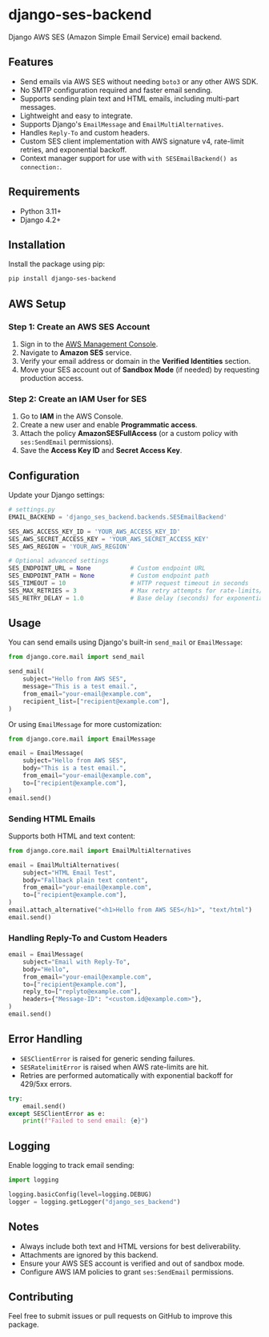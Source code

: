 # django-ses-backend

Django AWS SES (Amazon Simple Email Service) email backend.

## Features
- Send emails via AWS SES without needing `boto3` or any other AWS SDK.
- No SMTP configuration required and faster email sending.
- Supports sending plain text and HTML emails, including multi-part messages.
- Lightweight and easy to integrate.
- Supports Django's `EmailMessage` and `EmailMultiAlternatives`.
- Handles `Reply-To` and custom headers.
- Custom SES client implementation with AWS signature v4, rate-limit retries, and exponential backoff.
- Context manager support for use with `with SESEmailBackend() as connection:`.

## Requirements
- Python 3.11+
- Django 4.2+

## Installation

Install the package using pip:

```bash
pip install django-ses-backend
```

## AWS Setup

### Step 1: Create an AWS SES Account

1. Sign in to the [AWS Management Console](https://aws.amazon.com/console/).
2. Navigate to **Amazon SES** service.
3. Verify your email address or domain in the **Verified Identities** section.
4. Move your SES account out of **Sandbox Mode** (if needed) by requesting production access.

### Step 2: Create an IAM User for SES

1. Go to **IAM** in the AWS Console.
2. Create a new user and enable **Programmatic access**.
3. Attach the policy **AmazonSESFullAccess** (or a custom policy with `ses:SendEmail` permissions).
4. Save the **Access Key ID** and **Secret Access Key**.

## Configuration

Update your Django settings:

```python
# settings.py
EMAIL_BACKEND = 'django_ses_backend.backends.SESEmailBackend'

SES_AWS_ACCESS_KEY_ID = 'YOUR_AWS_ACCESS_KEY_ID'
SES_AWS_SECRET_ACCESS_KEY = 'YOUR_AWS_SECRET_ACCESS_KEY'
SES_AWS_REGION = 'YOUR_AWS_REGION'

# Optional advanced settings
SES_ENDPOINT_URL = None           # Custom endpoint URL
SES_ENDPOINT_PATH = None          # Custom endpoint path
SES_TIMEOUT = 10                  # HTTP request timeout in seconds
SES_MAX_RETRIES = 3               # Max retry attempts for rate-limits/server errors
SES_RETRY_DELAY = 1.0             # Base delay (seconds) for exponential backoff
```

## Usage

You can send emails using Django's built-in `send_mail` or `EmailMessage`:

```python
from django.core.mail import send_mail

send_mail(
    subject="Hello from AWS SES",
    message="This is a test email.",
    from_email="your-email@example.com",
    recipient_list=["recipient@example.com"],
)
```

Or using `EmailMessage` for more customization:

```python
from django.core.mail import EmailMessage

email = EmailMessage(
    subject="Hello from AWS SES",
    body="This is a test email.",
    from_email="your-email@example.com",
    to=["recipient@example.com"],
)
email.send()
```

### Sending HTML Emails

Supports both HTML and text content:

```python
from django.core.mail import EmailMultiAlternatives

email = EmailMultiAlternatives(
    subject="HTML Email Test",
    body="Fallback plain text content",
    from_email="your-email@example.com",
    to=["recipient@example.com"],
)
email.attach_alternative("<h1>Hello from AWS SES</h1>", "text/html")
email.send()
```

### Handling Reply-To and Custom Headers

```python
email = EmailMessage(
    subject="Email with Reply-To",
    body="Hello",
    from_email="your-email@example.com",
    to=["recipient@example.com"],
    reply_to=["replyto@example.com"],
    headers={"Message-ID": "<custom.id@example.com>"},
)
email.send()
```

## Error Handling

* `SESClientError` is raised for generic sending failures.
* `SESRatelimitError` is raised when AWS rate-limits are hit.
* Retries are performed automatically with exponential backoff for 429/5xx errors.

```python
try:
    email.send()
except SESClientError as e:
    print(f"Failed to send email: {e}")
```

## Logging

Enable logging to track email sending:

```python
import logging

logging.basicConfig(level=logging.DEBUG)
logger = logging.getLogger("django_ses_backend")
```

## Notes

* Always include both text and HTML versions for best deliverability.
* Attachments are ignored by this backend.
* Ensure your AWS SES account is verified and out of sandbox mode.
* Configure AWS IAM policies to grant `ses:SendEmail` permissions.

## Contributing

Feel free to submit issues or pull requests on GitHub to improve this package.
